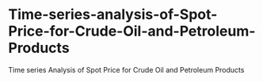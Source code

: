 # Time-series-analysis-of-Spot-Price-for-Crude-Oil-and-Petroleum-Products
Time series Analysis of Spot Price for Crude Oil and Petroleum Products 
